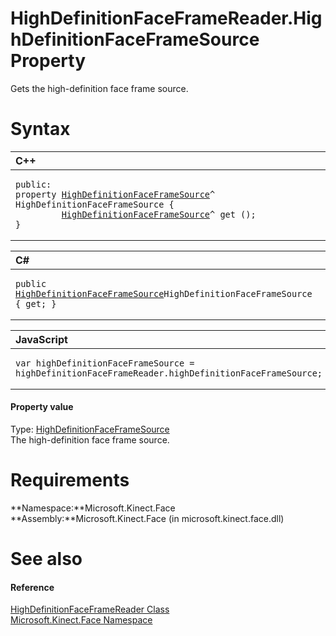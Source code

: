 HighDefinitionFaceFrameReader.HighDefinitionFaceFrameSource Property  
====================================================================  

Gets the high-definition face frame source. <span id="syntaxSection"></span>

Syntax  
======  

<table>
<colgroup>
<col width="100%" />
</colgroup>
<thead>
<tr class="header">
<th align="left">C++</th>
</tr>
</thead>
<tbody>
<tr class="odd">
<td align="left"><pre><code>public:  
property <a href="../../HighDefinitionFaceFrameSou.md">HighDefinitionFaceFrameSource</a>^ HighDefinitionFaceFrameSource {  
         <a href="../../HighDefinitionFaceFrameSou.md">HighDefinitionFaceFrameSource</a>^ get ();  
}</code></pre></td>
</tr>
</tbody>
</table>

<table>
<colgroup>
<col width="100%" />
</colgroup>
<thead>
<tr class="header">
<th align="left">C#</th>
</tr>
</thead>
<tbody>
<tr class="odd">
<td align="left"><pre><code>public <a href="../../HighDefinitionFaceFrameSou.md">HighDefinitionFaceFrameSource</a>HighDefinitionFaceFrameSource { get; }</code></pre></td>
</tr>
</tbody>
</table>

<table>
<colgroup>
<col width="100%" />
</colgroup>
<thead>
<tr class="header">
<th align="left">JavaScript</th>
</tr>
</thead>
<tbody>
<tr class="odd">
<td align="left"><pre><code>var highDefinitionFaceFrameSource = highDefinitionFaceFrameReader.highDefinitionFaceFrameSource;</code></pre></td>
</tr>
</tbody>
</table>

<span id="ID4ER"></span>
#### Property value  

Type: [HighDefinitionFaceFrameSource](../../HighDefinitionFaceFrameSou.md)  
The high-definition face frame source.  

<span id="requirements"></span>

Requirements  
============  

**Namespace:**Microsoft.Kinect.Face  
**Assembly:**Microsoft.Kinect.Face (in microsoft.kinect.face.dll)  

<span id="ID4E3"></span>

See also  
========  

<span id="ID4E5"></span>
#### Reference  

[HighDefinitionFaceFrameReader Class](../../HighDefinitionFaceFrameRea.md)  
 [Microsoft.Kinect.Face Namespace](../../../Kinect.Face.md)  



<!--Please do not edit the data in the comment block below.-->
<!--
TOCTitle : HighDefinitionFaceFrameSource Property
RLTitle : HighDefinitionFaceFrameReader.HighDefinitionFaceFrameSource Property
KeywordK : HighDefinitionFaceFrameSource property
KeywordK : HighDefinitionFaceFrameReader.HighDefinitionFaceFrameSource property
KeywordF : Microsoft.Kinect.Face.HighDefinitionFaceFrameReader.HighDefinitionFaceFrameSource
KeywordF : HighDefinitionFaceFrameReader.HighDefinitionFaceFrameSource
KeywordF : HighDefinitionFaceFrameSource
KeywordF : Microsoft.Kinect.Face.HighDefinitionFaceFrameReader.HighDefinitionFaceFrameSource
KeywordA : P:Microsoft.Kinect.Face.HighDefinitionFaceFrameReader.HighDefinitionFaceFrameSource
AssetID : P:Microsoft.Kinect.Face.HighDefinitionFaceFrameReader.HighDefinitionFaceFrameSource
Locale : en-us
CommunityContent : 1
APIType : Managed
APILocation : microsoft.kinect.face.dll
APIName : Microsoft.Kinect.Face.HighDefinitionFaceFrameReader.HighDefinitionFaceFrameSource
TargetOS : Windows
TopicType : kbSyntax
DevLang : VB
DevLang : CSharp
DevLang : JavaScript
DevLang : C++
DocSet : K4Wv2
ProjType : K4Wv2Proj
Technology : Kinect for Windows
Product : Kinect for Windows SDK v2
productversion : 20
-->
